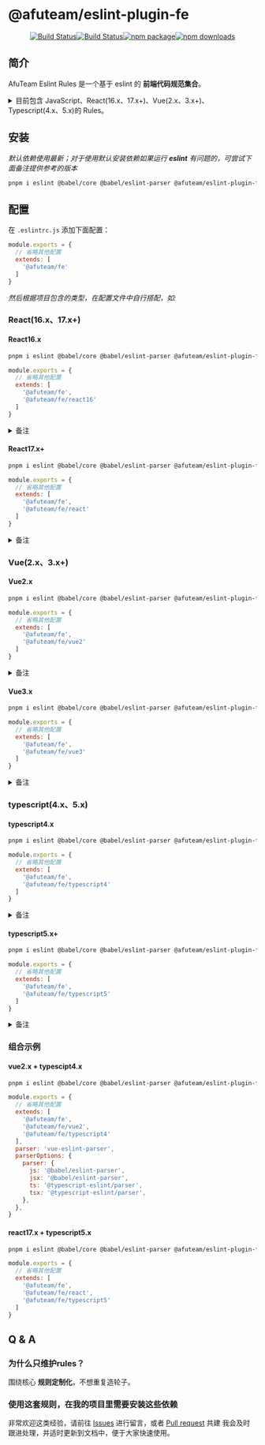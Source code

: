 # @afuteam/eslint-plugin-fe

<div align="center">

[![Build Status](https://github.com/eyea/afu-eslint-rule/workflows/ci/badge.svg)](https://github.com/eyea/afu-eslint-rule/actions/workflows/ci.yml)[![Build Status](https://github.com/eyea/afu-eslint-rule/workflows/rulesCoverage/badge.svg)](https://github.com/eyea/afu-eslint-rule/actions/workflows/rulesCoverage.yml)[![npm package](https://img.shields.io/npm/v/@afuteam/eslint-plugin-fe.svg)](https://www.npmjs.com/package/@afuteam/eslint-plugin-fe)[![npm downloads](https://img.shields.io/npm/dm/@afuteam/eslint-plugin-fe.svg)](https://www.npmjs.com/package/@afuteam/eslint-plugin-fe)

</div>


## 简介

AfuTeam Eslint Rules 是一个基于 eslint 的 __前端代码规范集合__。


<details>
  <summary>目前包含 JavaScript、React(16.x、17.x+)、Vue(2.x、3.x+)、Typescript(4.x、5.x)的 Rules。</summary>
  <ul>
    <li>JavaScript 的 extends 为 __eslint:recommended__</li>
    <li>react(16.x、17.x+) 的 extends 为 __plugin:react/recommended__、__plugin:jsx-a11y/recommended__</li>
    <li>vue2 的 extends 为 __plugin:vue/essential__</li>
    <li>vue3 的 extends 为 __plugin:vue/vue3-essential__</li>
    <li>Typescript(4.x、5.x) 的 extends 为 __plugin:@typescript-eslint/eslint-recommended__</li>
  </ul>
</details>


## 安装

<em> 默认依赖使用最新；对于使用默认安装依赖如果运行 __eslint__ 有问题的，可尝试下面备注提供参考的版本</em>

```bash
pnpm i eslint @babel/core @babel/eslint-parser @afuteam/eslint-plugin-fe@latest -D
```

## 配置

在 `.eslintrc.js` 添加下面配置：

```js
module.exports = {
  // 省略其他配置
  extends: [
    '@afuteam/fe'
  ]
}
```


<em>然后根据项目包含的类型，在配置文件中自行搭配，如:</em>


###  React(16.x、17.x+)

#### React16.x

```bash
pnpm i eslint @babel/core @babel/eslint-parser @afuteam/eslint-plugin-fe@latest eslint-plugin-react -D
```

```js
module.exports = {
  // 省略其他配置
  extends: [
    '@afuteam/fe',
    '@afuteam/fe/react16'
  ]
}
```

<details>
  <summary>备注</summary>
  <ul>
    <li><em>babel-eslint最新10.1.0 已废弃，建议使用 @babel/eslint-parser</em></li>
    <li>eslint ^7.11.0</li>
    <li>eslint-plugin-react ^7.21.4</li>
  </ul>
</details>


#### React17.x+

```bash
pnpm i eslint @babel/core @babel/eslint-parser @afuteam/eslint-plugin-fe@latest eslint-plugin-react @babel/preset-react -D
```

```js
module.exports = {
  // 省略其他配置
  extends: [
    '@afuteam/fe',
    '@afuteam/fe/react'
  ]
}
```
<details>
  <summary>备注</summary>
  <ul>
    <li>eslint ^8.45.0</li>
    <li>@babel/core ^7.22.9</li>
    <li>@babel/eslint-parser ^7.22.9</li>
    <li>@babel/preset-react ^7.22.5</li>
    <li>eslint-plugin-react ^7.33.0</li>
  </ul>
</details>


###  Vue(2.x、3.x+)

#### Vue2.x

```bash
pnpm i eslint @babel/core @babel/eslint-parser @afuteam/eslint-plugin-fe@latest vue-eslint-parser eslint-plugin-vue -D
```

```js
module.exports = {
  // 省略其他配置
  extends: [
    '@afuteam/fe',
    '@afuteam/fe/vue2'
  ]
}
```
<details>
  <summary>备注</summary>
  <ul>
    <li>babel-eslint最新10.1.0 已废弃，建议使用 @babel/eslint-parser</li>
    <li>eslint ^7.11.0</li>
    <li>vue-eslint-parser ^7.1.1</li>
    <li>eslint-plugin-vue ^6.2.2</li>
  </ul>
</details>


#### Vue3.x

```bash
pnpm i eslint @babel/core @babel/eslint-parser @afuteam/eslint-plugin-fe@latest vue-eslint-parser eslint-plugin-vue -D
```

```js
module.exports = {
  // 省略其他配置
  extends: [
    '@afuteam/fe',
    '@afuteam/fe/vue3'
  ]
}
```
<details>
  <summary>备注</summary>
  <ul>
    <li>eslint ^8.45.0</li>
    <li>@babel/core ^7.22.9</li>
    <li>@babel/eslint-parser ^7.22.9</li>
    <li>vue-eslint-parser ^9.3.1</li>
    <li>eslint-plugin-vue ^9.15.1</li>
  </ul>
</details>


### typescript(4.x、5.x)

#### typescript4.x

```bash
pnpm i eslint @babel/core @babel/eslint-parser @afuteam/eslint-plugin-fe@latest @typescript-eslint/parser@4.x @typescript-eslint/eslint-plugin@4.x -D
```

```js
module.exports = {
  // 省略其他配置
  extends: [
    '@afuteam/fe',
    '@afuteam/fe/typescript4'
  ]
}
```
<details>
  <summary>备注</summary>
  <ul>
    <li>babel-eslint最新10.1.0 已废弃，建议使用 @babel/eslint-parser</li>
    <li>eslint ^7.11.0</li>
    <li> @typescript-eslint/parser ^4.4.1</li>
    <li>@typescript-eslint/eslint-plugin ^4.4.1</li>
  </ul>
</details>


#### typescript5.x+

```bash
pnpm i eslint @babel/core @babel/eslint-parser @afuteam/eslint-plugin-fe@latest @typescript-eslint/parser @typescript-eslint/eslint-plugin -D
```

```js
module.exports = {
  // 省略其他配置
  extends: [
    '@afuteam/fe',
    '@afuteam/fe/typescript5'
  ]
}
```
<details>
  <summary>备注</summary>
  <ul>
    <li>eslint ^8.45.0</li>
    <li>@babel/core ^7.22.9</li>
    <li>@babel/eslint-parser ^7.22.9</li>
    <li>@typescript-eslint/parser ^6.2.0</li>
    <li>@typescript-eslint/eslint-plugin ^6.2.0</li>
  </ul>
</details>


### 组合示例

#### vue2.x + typescipt4.x

```bash
pnpm i eslint @babel/core @babel/eslint-parser @afuteam/eslint-plugin-fe@latest vue-eslint-parser eslint-plugin-vue  @typescript-eslint/parser@4.x @typescript-eslint/eslint-plugin@4.x -D
```

```js
module.exports = {
  // 省略其他配置
  extends: [
    '@afuteam/fe',
    '@afuteam/fe/vue2',
    '@afuteam/fe/typescript4'
  ],
  parser: 'vue-eslint-parser',
  parserOptions: {
    parser: {
      js: '@babel/eslint-parser',
      jsx: '@babel/eslint-parser',
      ts: '@typescript-eslint/parser',
      tsx: '@typescript-eslint/parser',
    },
  },
}

```

#### react17.x + typescript5.x

```bash
pnpm i eslint @babel/core @babel/eslint-parser @afuteam/eslint-plugin-fe@latest eslint-plugin-react @babel/preset-react  @typescript-eslint/parser @typescript-eslint/eslint-plugin -D
```

```js
module.exports = {
  // 省略其他配置
  extends: [
    '@afuteam/fe',
    '@afuteam/fe/react',
    '@afuteam/fe/typescript5'
  ]
}
```


## Q & A

### 为什么只维护rules？
围绕核心 __规则定制化__，不想重复造轮子。

### 使用这套规则，在我的项目里需要安装这些依赖

非常欢迎这类经验，请前往 [Issues](https://github.com/eyea/afu-eslint-rule/issues) 进行留言，或者 [Pull request](https://github.com/eyea/afu-eslint-rule/pulls) 共建
我会及时跟进处理，并适时更新到文档中，便于大家快速使用。
